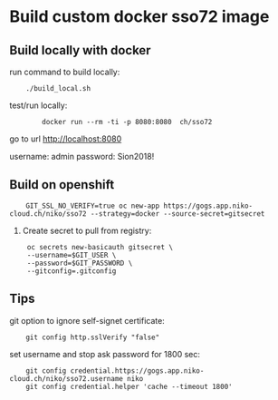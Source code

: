# Build custom docker sso72 image

## Build locally with docker

run command to build locally:

        ./build_local.sh


test/run locally:


            docker run --rm -ti -p 8080:8080  ch/sso72


go to url [http://localhost:8080](http://localhost:8080)

username: admin password: Sion2018!


## Build on openshift



        GIT_SSL_NO_VERIFY=true oc new-app https://gogs.app.niko-cloud.ch/niko/sso72 --strategy=docker --source-secret=gitsecret

        


1. Create secret to pull from registry:

        oc secrets new-basicauth gitsecret \
        --username=$GIT_USER \
        --password=$GIT_PASSWORD \
        --gitconfig=.gitconfig

## Tips

git option to ignore self-signet certificate:

        git config http.sslVerify "false"

set username and stop ask password for 1800 sec:


        git config credential.https://gogs.app.niko-cloud.ch/niko/sso72.username niko
        git config credential.helper 'cache --timeout 1800'